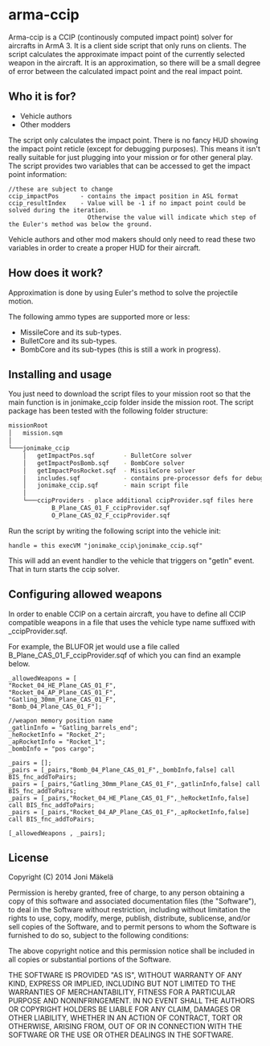 arma-ccip
=========
Arma-ccip is a CCIP (continously computed impact point) solver for aircrafts in ArmA 3. It is a client side script that only runs on clients. The script calculates the approximate impact point of the currently selected weapon in the aircraft. It is an approximation, so there will be a small degree of error between the calculated impact point and the real impact point.

Who it is for?
--
- Vehicle authors
- Other modders

The script only calculates the impact point. There is no fancy HUD showing the impact point reticle (except for debugging purposes). This means it isn't really suitable for just plugging into your mission or for other general play. The script provides two variables that can be accessed to get the impact point information:
```
//these are subject to change
ccip_impactPos		- contains the impact position in ASL format
ccip_resultIndex	- Value will be -1 if no impact point could be solved during the iteration.
			  		  Otherwise the value will indicate which step of the Euler's method was below the ground.
```
Vehicle authors and other mod makers should only need to read these two variables in order to create a proper HUD for their aircraft.

How does it work?
--
Approximation is done by using Euler's method to solve the projectile  motion.

The following ammo types are supported more or less:

  - MissileCore and its sub-types.
  - BulletCore and its sub-types.
  - BombCore and its sub-types (this is still a work in progress).

Installing and usage
--
You just need to download the script files to your mission root so that the main function is in jonimake_ccip folder inside the mission root.
The script package has been tested with the following folder structure:
```sh
missionRoot
│   mission.sqm 
│
└───jonimake_ccip
    │   getImpactPos.sqf        - BulletCore solver
    │   getImpactPosBomb.sqf    - BombCore solver
    │   getImpactPosRocket.sqf  - MissileCore solver
    │   includes.sqf            - contains pre-processor defs for debugging 
    │   jonimake_ccip.sqf       - main script file
    │
    └───ccipProviders - place additional ccipProvider.sqf files here
            B_Plane_CAS_01_F_ccipProvider.sqf
            O_Plane_CAS_02_F_ccipProvider.sqf
```
Run the script by writing the following script into the vehicle init:
```
handle = this execVM "jonimake_ccip\jonimake_ccip.sqf"
```
This will add an event handler to the vehicle that triggers on "getIn" event. That in turn starts the ccip solver.

Configuring allowed weapons
--
In order to enable CCIP on a certain aircraft, you have to define all CCIP compatible weapons in a file that uses the vehicle type name suffixed with _ccipProvider.sqf. 

For example, the BLUFOR jet would use a file called B_Plane_CAS_01_F_ccipProvider.sqf of which you can find an example below.
```sqf
_allowedWeapons = [
"Rocket_04_HE_Plane_CAS_01_F",
"Rocket_04_AP_Plane_CAS_01_F",
"Gatling_30mm_Plane_CAS_01_F",
"Bomb_04_Plane_CAS_01_F"];

//weapon memory position name
_gatlinInfo = "Gatling_barrels_end";
_heRocketInfo = "Rocket_2";
_apRocketInfo = "Rocket_1";
_bombInfo = "pos cargo";

_pairs = [];
_pairs = [_pairs,"Bomb_04_Plane_CAS_01_F",_bombInfo,false] call BIS_fnc_addToPairs;
_pairs = [_pairs,"Gatling_30mm_Plane_CAS_01_F",_gatlinInfo,false] call BIS_fnc_addToPairs;
_pairs = [_pairs,"Rocket_04_HE_Plane_CAS_01_F",_heRocketInfo,false] call BIS_fnc_addToPairs;
_pairs = [_pairs,"Rocket_04_AP_Plane_CAS_01_F",_apRocketInfo,false] call BIS_fnc_addToPairs;

[_allowedWeapons , _pairs];

```

License
--
Copyright (C) 2014 Joni Mäkelä

Permission is hereby granted, free of charge, to any person obtaining a copy of this software and associated documentation files (the "Software"), to deal in the Software without restriction, including without limitation the rights to use, copy, modify, merge, publish, distribute, sublicense, and/or sell copies of the Software, and to permit persons to whom the Software is furnished to do so, subject to the following conditions:

The above copyright notice and this permission notice shall be included in all copies or substantial portions of the Software.

THE SOFTWARE IS PROVIDED "AS IS", WITHOUT WARRANTY OF ANY KIND, EXPRESS OR IMPLIED, INCLUDING BUT NOT LIMITED TO THE WARRANTIES OF MERCHANTABILITY, FITNESS FOR A PARTICULAR PURPOSE AND NONINFRINGEMENT. IN NO EVENT SHALL THE AUTHORS OR COPYRIGHT HOLDERS BE LIABLE FOR ANY CLAIM, DAMAGES OR OTHER LIABILITY, WHETHER IN AN ACTION OF CONTRACT, TORT OR OTHERWISE, ARISING FROM, OUT OF OR IN CONNECTION WITH THE SOFTWARE OR THE USE OR OTHER DEALINGS IN THE SOFTWARE.
